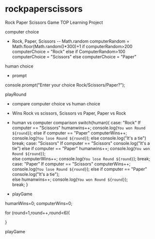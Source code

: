 # rockpaperscissors
Rock Paper Scissors Game TOP Learning Project

computer choice
- Rock, Paper, Scissors -- Math.random
computerRandom = Math.floor(Math.random()*300)+1
if computerRandom>200 
    computerChoice = "Rock"
else if ComputerRandom>100
        computerChoice = "Scissors"
    else
        computerChoice = "Paper"


human choice
- prompt 

console.prompt("Enter your choice Rock/Scissors/Paper?");


playRound
- compare computer choice vs human choice
- Wins  Rock vs scissors, Scissors vs Paper, Paper vs Rock
- human vs computer comparison
  switch(human){
    case: "Rock"
        If computer == "Scissors" 
            humanwins++;
            console.log(`You won Round ${round}`);
        else if computer == "Paper"
                computerWins++;
                console.log(`You lose Round ${round}`);
            else
                console.log("It's a tie")
        break;
    case: "Scissors"
        If computer == "Scissors" 
            console.log("It's a tie")
        else if computer == "Paper"
                humanwins++;
                console.log(`You won Round ${round}`);            
            else
                computerWins++;
                console.log(`You lose Round ${round}`);
        break;
    case: "Paper"
         If computer == "Scissors" 
            computerWins++;
            console.log(`You lose Round ${round}`);
        else if computer == "Paper"
                console.log("It's a tie");                   
            else
                 humanwins++;
                 console.log(`You won Round ${round}`);          
        break;
  }

- playGame

humanWins=0;
computerWins=0;

for (round=1,round++,round<6){

}


playGame

